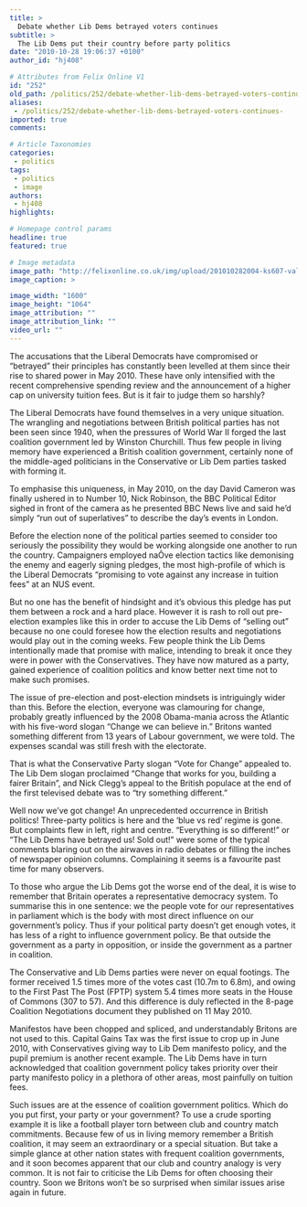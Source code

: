 ```yaml
---
title: >
  Debate whether Lib Dems betrayed voters continues
subtitle: >
  The Lib Dems put their country before party politics
date: "2010-10-28 19:06:37 +0100"
author_id: "hj408"

# Attributes from Felix Online V1
id: "252"
old_path: /politics/252/debate-whether-lib-dems-betrayed-voters-continues-
aliases:
 - /politics/252/debate-whether-lib-dems-betrayed-voters-continues-
imported: true
comments:

# Article Taxonomies
categories:
 - politics
tags:
 - politics
 - image
authors:
 - hj408
highlights:

# Homepage control params
headline: true
featured: true

# Image metadata
image_path: "http://felixonline.co.uk/img/upload/201010282004-ks607-values.jpg"
image_caption: >

image_width: "1600"
image_height: "1064"
image_attribution: ""
image_attribution_link: ""
video_url: ""
---
```


The accusations that the Liberal Democrats have compromised or “betrayed” their principles has constantly been levelled at them since their rise to shared power in May 2010. These have only intensified with the recent comprehensive spending review and the announcement of a higher cap on university tuition fees. But is it fair to judge them so harshly?

The Liberal Democrats have found themselves in a very unique situation. The wrangling and negotiations between British political parties has not been seen since 1940, when the pressures of World War II forged the last coalition government led by Winston Churchill. Thus few people in living memory have experienced a British coalition government, certainly none of the middle-aged politicians in the Conservative or Lib Dem parties tasked with forming it.

To emphasise this uniqueness, in May 2010, on the day David Cameron was finally ushered in to Number 10, Nick Robinson, the BBC Political Editor sighed in front of the camera as he presented BBC News live and said he’d simply “run out of superlatives” to describe the day’s events in London.

Before the election none of the political parties seemed to consider too seriously the possibility they would be working alongside one another to run the country. Campaigners employed naÔve election tactics like demonising the enemy and eagerly signing pledges, the most high-profile of which is the Liberal Democrats “promising to vote against any increase in tuition fees” at an NUS event.

But no one has the benefit of hindsight and it’s obvious this pledge has put them between a rock and a hard place. However it is rash to roll out pre-election examples like this in order to accuse the Lib Dems of “selling out” because no one could foresee how the election results and negotiations would play out in the coming weeks. Few people think the Lib Dems intentionally made that promise with malice, intending to break it once they were in power with the Conservatives. They have now matured as a party, gained experience of coalition politics and know better next time not to make such promises.

The issue of pre-election and post-election mindsets is intriguingly wider than this. Before the election, everyone was clamouring for change, probably greatly influenced by the 2008 Obama-mania across the Atlantic with his five-word slogan “Change we can believe in.” Britons wanted something different from 13 years of Labour government, we were told. The expenses scandal was still fresh with the electorate.

That is what the Conservative Party slogan “Vote for Change” appealed to. The Lib Dem slogan proclaimed “Change that works for you, building a fairer Britain”, and Nick Clegg’s appeal to the British populace at the end of the first televised debate was to “try something different.”

Well now we’ve got change! An unprecedented occurrence in British politics! Three-party politics is here and the ‘blue vs red’ regime is gone. But complaints flew in left, right and centre. “Everything is so different!” or “The Lib Dems have betrayed us! Sold out!” were some of the typical comments blaring out on the airwaves in radio debates or filling the inches of newspaper opinion columns. Complaining it seems is a favourite past time for many observers.

To those who argue the Lib Dems got the worse end of the deal, it is wise to remember that Britain operates a representative democracy system. To summarise this in one sentence: we the people vote for our representatives in parliament which is the body with most direct influence on our government’s policy. Thus if your political party doesn’t get enough votes, it has less of a right to influence government policy. Be that outside the government as a party in opposition, or inside the government as a partner in coalition.

The Conservative and Lib Dems parties were never on equal footings. The former received 1.5 times more of the votes cast (10.7m to 6.8m), and owing to the First Past The Post (FPTP) system 5.4 times more seats in the House of Commons (307 to 57). And this difference is duly reflected in the 8-page Coalition Negotiations document they published on 11 May 2010.

Manifestos have been chopped and spliced, and understandably Britons are not used to this. Capital Gains Tax was the first issue to crop up in June 2010, with Conservatives giving way to Lib Dem manifesto policy, and the pupil premium is another recent example. The Lib Dems have in turn acknowledged that coalition government policy takes priority over their party manifesto policy in a plethora of other areas, most painfully on tuition fees.

Such issues are at the essence of coalition government politics. Which do you put first, your party or your government? To use a crude sporting example it is like a football player torn between club and country match commitments. Because few of us in living memory remember a British coalition, it may seem an extraordinary or a special situation. But take a simple glance at other nation states with frequent coalition governments, and it soon becomes apparent that our club and country analogy is very common. It is not fair to criticise the Lib Dems for often choosing their country. Soon we Britons won’t be so surprised when similar issues arise again in future.
